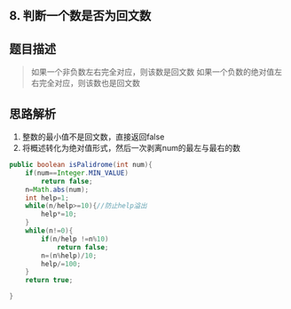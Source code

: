 ## 8. 判断一个数是否为回文数

## 题目描述
>如果一个非负数左右完全对应，则该数是回文数
如果一个负数的绝对值左右完全对应，则该数也是回文数

## 思路解析
1. 整数的最小值不是回文数，直接返回false
2. 将概述转化为绝对值形式，然后一次剥离num的最左与最右的数

```java
public boolean isPalidrome(int num){
	if(num==Integer.MIN_VALUE)
		return false;
	n=Math.abs(num);
	int help=1;
	while(n/help>=10){//防止help溢出
		help*=10;
	}
	while(n!=0){
		if(n/help !=n%10)
			return false;
		n=(n%help)/10;
		help/=100;
	}
	return true;

}
```
